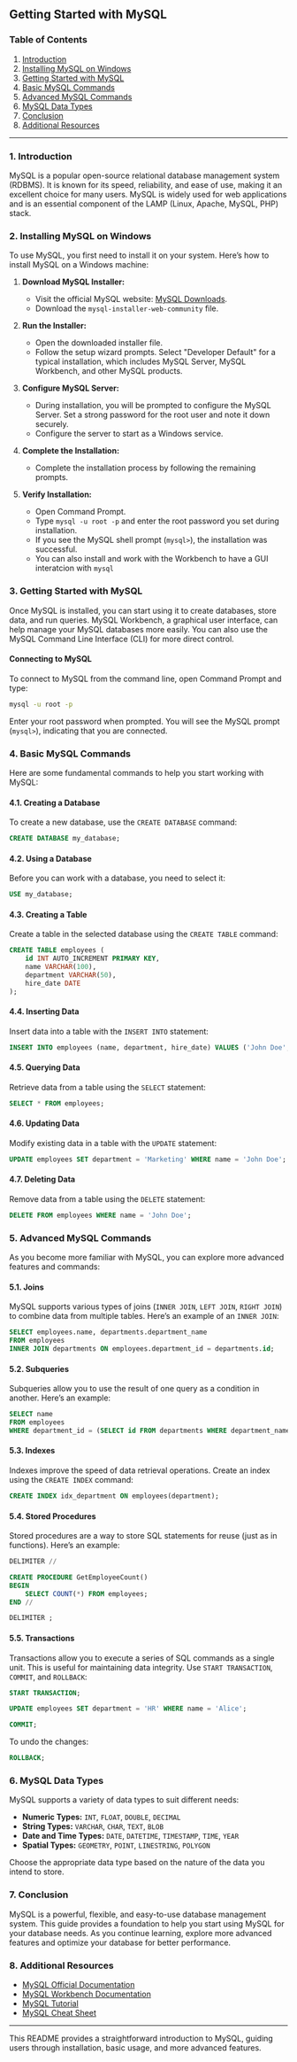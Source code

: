 ## Getting Started with MySQL

### Table of Contents

1. [Introduction](#introduction)
2. [Installing MySQL on Windows](#installing-mysql-on-windows)
3. [Getting Started with MySQL](#getting-started-with-mysql)
4. [Basic MySQL Commands](#basic-mysql-commands)
5. [Advanced MySQL Commands](#advanced-mysql-commands)
6. [MySQL Data Types](#mysql-data-types)
7. [Conclusion](#conclusion)
8. [Additional Resources](#additional-resources)

---

### 1. Introduction

MySQL is a popular open-source relational database management system (RDBMS). It is known for its speed, reliability, and ease of use, making it an excellent choice for many users. MySQL is widely used for web applications and is an essential component of the LAMP (Linux, Apache, MySQL, PHP) stack.

### 2. Installing MySQL on Windows

To use MySQL, you first need to install it on your system. Here’s how to install MySQL on a Windows machine:

1. **Download MySQL Installer:**
   - Visit the official MySQL website: [MySQL Downloads](https://dev.mysql.com/downloads/installer/).
   - Download the `mysql-installer-web-community` file.

2. **Run the Installer:**
   - Open the downloaded installer file.
   - Follow the setup wizard prompts. Select "Developer Default" for a typical installation, which includes MySQL Server, MySQL Workbench, and other MySQL products.

3. **Configure MySQL Server:**
   - During installation, you will be prompted to configure the MySQL Server. Set a strong password for the root user and note it down securely.
   - Configure the server to start as a Windows service.

4. **Complete the Installation:**
   - Complete the installation process by following the remaining prompts.

5. **Verify Installation:**
   - Open Command Prompt.
   - Type `mysql -u root -p` and enter the root password you set during installation.
   - If you see the MySQL shell prompt (`mysql>`), the installation was successful.
   - You can also install and work with the Workbench to have a GUI interatcion with `mysql`

### 3. Getting Started with MySQL

Once MySQL is installed, you can start using it to create databases, store data, and run queries. MySQL Workbench, a graphical user interface, can help manage your MySQL databases more easily. You can also use the MySQL Command Line Interface (CLI) for more direct control.

#### Connecting to MySQL

To connect to MySQL from the command line, open Command Prompt and type:

```bash
mysql -u root -p
```

Enter your root password when prompted. You will see the MySQL prompt (`mysql>`), indicating that you are connected.

### 4. Basic MySQL Commands

Here are some fundamental commands to help you start working with MySQL:

#### 4.1. Creating a Database

To create a new database, use the `CREATE DATABASE` command:

```sql
CREATE DATABASE my_database;
```

#### 4.2. Using a Database

Before you can work with a database, you need to select it:

```sql
USE my_database;
```

#### 4.3. Creating a Table

Create a table in the selected database using the `CREATE TABLE` command:

```sql
CREATE TABLE employees (
    id INT AUTO_INCREMENT PRIMARY KEY,
    name VARCHAR(100),
    department VARCHAR(50),
    hire_date DATE
);
```

#### 4.4. Inserting Data

Insert data into a table with the `INSERT INTO` statement:

```sql
INSERT INTO employees (name, department, hire_date) VALUES ('John Doe', 'Engineering', '2024-01-15');
```

#### 4.5. Querying Data

Retrieve data from a table using the `SELECT` statement:

```sql
SELECT * FROM employees;
```

#### 4.6. Updating Data

Modify existing data in a table with the `UPDATE` statement:

```sql
UPDATE employees SET department = 'Marketing' WHERE name = 'John Doe';
```

#### 4.7. Deleting Data

Remove data from a table using the `DELETE` statement:

```sql
DELETE FROM employees WHERE name = 'John Doe';
```

### 5. Advanced MySQL Commands

As you become more familiar with MySQL, you can explore more advanced features and commands:

#### 5.1. Joins

MySQL supports various types of joins (`INNER JOIN`, `LEFT JOIN`, `RIGHT JOIN`) to combine data from multiple tables. Here’s an example of an `INNER JOIN`:

```sql
SELECT employees.name, departments.department_name
FROM employees
INNER JOIN departments ON employees.department_id = departments.id;
```

#### 5.2. Subqueries

Subqueries allow you to use the result of one query as a condition in another. Here’s an example:

```sql
SELECT name
FROM employees
WHERE department_id = (SELECT id FROM departments WHERE department_name = 'Engineering');
```

#### 5.3. Indexes

Indexes improve the speed of data retrieval operations. Create an index using the `CREATE INDEX` command:

```sql
CREATE INDEX idx_department ON employees(department);
```

#### 5.4. Stored Procedures

Stored procedures are a way to store SQL statements for reuse (just as in functions). Here’s an example:

```sql
DELIMITER //

CREATE PROCEDURE GetEmployeeCount()
BEGIN
    SELECT COUNT(*) FROM employees;
END //

DELIMITER ;
```

#### 5.5. Transactions

Transactions allow you to execute a series of SQL commands as a single unit. This is useful for maintaining data integrity. Use `START TRANSACTION`, `COMMIT`, and `ROLLBACK`:

```sql
START TRANSACTION;

UPDATE employees SET department = 'HR' WHERE name = 'Alice';

COMMIT;
```

To undo the changes:

```sql
ROLLBACK;
```

### 6. MySQL Data Types

MySQL supports a variety of data types to suit different needs:

- **Numeric Types:** `INT`, `FLOAT`, `DOUBLE`, `DECIMAL`
- **String Types:** `VARCHAR`, `CHAR`, `TEXT`, `BLOB`
- **Date and Time Types:** `DATE`, `DATETIME`, `TIMESTAMP`, `TIME`, `YEAR`
- **Spatial Types:** `GEOMETRY`, `POINT`, `LINESTRING`, `POLYGON`
  
Choose the appropriate data type based on the nature of the data you intend to store.

### 7. Conclusion

MySQL is a powerful, flexible, and easy-to-use database management system. This guide provides a foundation to help you start using MySQL for your database needs. As you continue learning, explore more advanced features and optimize your database for better performance.

### 8. Additional Resources

- [MySQL Official Documentation](https://dev.mysql.com/doc/)
- [MySQL Workbench Documentation](https://dev.mysql.com/doc/workbench/en/)
- [MySQL Tutorial](https://www.mysqltutorial.org/)
- [MySQL Cheat Sheet](https://devhints.io/mysql)

---

This README provides a straightforward introduction to MySQL, guiding users through installation, basic usage, and more advanced features.